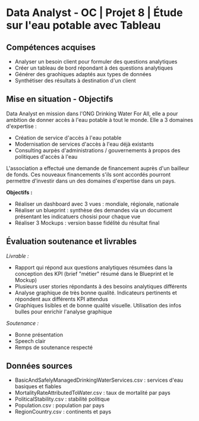 # Data Analyst - OC | Projet 8 | Étude sur l'eau potable avec Tableau

## Compétences acquises
- Analyser un besoin client pour formuler des questions analytiques
- Créer un tableau de bord répondant à des questions analytiques
- Générer des graohiques adaptés aux types de données
- Synthétiser des résultats à destination d'un client

## Mise en situation - Objectifs
Data Analyst en mission dans l'ONG Drinking Water For All, elle a pour ambition de donner accès à l'eau potable à tout le monde. 
Elle a 3 domaines d'expertise :  
- Création de service d'accès à l'eau potable
- Modernisation de services d'accès à l'eau déjà existants
- Consulting aurpès d'administrations / gouvernements à propos des politiques d'accès à l'eau

L'association a effectué une demande de financement auprès d'un bailleur de fonds. Ces nouveaux financements s'ils sont accordés pourront permettre d'investir dans un des domaines d'expertise dans un pays. 

**Objectifs :**
- Réaliser un dashboard avec 3 vues : mondiale, régionale, nationale
- Réaliser un blueprint : synthèse des demandes via un document présentant les indicatuers chosisi pour chaque vue
- Réaliser 3 Mockups : version basse fidélité du résultat final

## Évaluation soutenance et livrables
*Livrable :*
- Rapport qui répond aux questions analytiques résumées dans la conception des KPI (brief "métier" résumé dans le Blueprint et le Mockup)
- Plusieurs user stories répondants à des besoins analytiques différents
- Analyse graphique de très bonne qualité. Indicateurs pertinents et répondent aux différents KPI attendus
- Graphiques lisibles et de bonne qualité visuelle. Utilisation des infos bulles pour enrichir l'analyse graphique

*Soutenance :*
- Bonne présentation
- Speech clair
- Remps de soutenance respecté

## Données sources
- BasicAndSafelyManagedDrinkingWaterServices.csv : services d'eau basiques et fiables
- MortalityRateAttributedToWater.csv : taux de mortalité par pays
- PoliticalStability.csv : stabilité politique
- Population.csv : population par pays
- RegionCountry.csv : continents et pays
